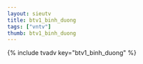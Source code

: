 ```yaml
--- 
layout: sieutv
title: btv1_binh_duong
tags: ["vntv"]
thumb: btv1_binh_duong
---
```

{% include tvadv key="btv1_binh_duong" %}
